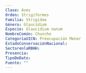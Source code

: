 ```yaml
---
Clase: Aves
Orden: Strigiformes
Familia: Strigidae
Género: Glaucidium
Especie: Glaucidium nanum
NombreComún: Chuncho
CategoríaUICN: Preocupación Menor
EstadoConservaciónNacional: 
SectorenlaRBHH: 
Presencia: 
TipoDeDato: 
Fuente: ""
---
```

